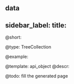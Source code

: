 data
---
sidebar_label: 
title: 
---          

@short: 


@type: TreeCollection

@example: 



@template:	api_object
@descr: 



@todo:
fill the generated page
